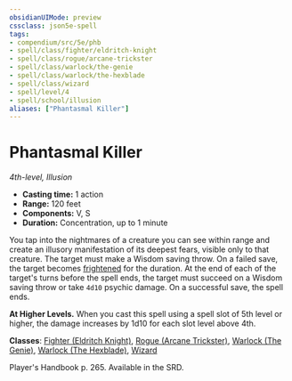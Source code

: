 ```yaml
---
obsidianUIMode: preview
cssclass: json5e-spell
tags:
- compendium/src/5e/phb
- spell/class/fighter/eldritch-knight
- spell/class/rogue/arcane-trickster
- spell/class/warlock/the-genie
- spell/class/warlock/the-hexblade
- spell/class/wizard
- spell/level/4
- spell/school/illusion
aliases: ["Phantasmal Killer"]
---
```

# Phantasmal Killer
*4th-level, Illusion*  

- **Casting time:** 1 action
- **Range:** 120 feet
- **Components:** V, S
- **Duration:** Concentration, up to 1 minute

You tap into the nightmares of a creature you can see within range and create an illusory manifestation of its deepest fears, visible only to that creature. The target must make a Wisdom saving throw. On a failed save, the target becomes [frightened](../../5e-rules/conditions.md##frightened) for the duration. At the end of each of the target's turns before the spell ends, the target must succeed on a Wisdom saving throw or take `4d10` psychic damage. On a successful save, the spell ends.

**At Higher Levels.** When you cast this spell using a spell slot of 5th level or higher, the damage increases by 1d10 for each slot level above 4th.

**Classes**: [Fighter (Eldritch Knight)](../classes/fighter-eldritch-knight.md#), [Rogue (Arcane Trickster)](../classes/rogue-arcane-trickster.md#), [Warlock (The Genie)](../classes/warlock-the-genie-tce.md#), [Warlock (The Hexblade)](../classes/warlock-the-hexblade-xge.md#), [Wizard](../classes/wizard.md#)

Player's Handbook p. 265. Available in the SRD.
